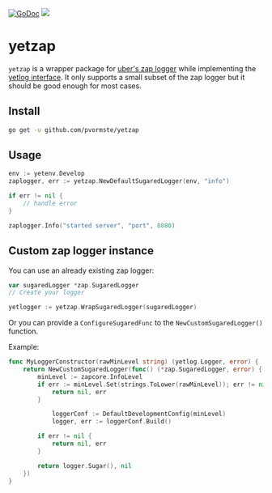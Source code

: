 [![GoDoc](https://godoc.org/github.com/pvormste/yetzap?status.svg)](https://godoc.org/github.com/pvormste/yetzap) ![](https://github.com/pvormste/yetzap/workflows/lint/badge.svg?branch=master)

# yetzap

`yetzap` is a wrapper package for [uber's zap logger](https://github.com/uber-go/zap) while implementing the [yetlog interface](https://github.com/pvormste/yetlog). 
It only supports a small subset of the zap logger but it should be good enough for most cases.

## Install

```bash
go get -u github.com/pvormste/yetzap
```

## Usage

```go
env := yetenv.Develop
zaplogger, err := yetzap.NewDefaultSugaredLogger(env, "info")

if err != nil {
    // handle error
}

zaplogger.Info("started server", "port", 8080)
```

## Custom zap logger instance

You can use an already existing zap logger:
```go
var sugaredLogger *zap.SugaredLogger
// Create your logger

yetlogger := yetzap.WrapSugaredLogger(sugaredLogger)
```

Or you can provide a `ConfigureSugaredFunc` to the `NewCustomSugaredLogger()` function.

Example:
```go
func MyLoggerConstructor(rawMinLevel string) (yetlog.Logger, error) {
	return NewCustomSugaredLogger(func() (*zap.SugaredLogger, error) {
		minLevel := zapcore.InfoLevel
		if err := minLevel.Set(strings.ToLower(rawMinLevel)); err != nil {
			return nil, err
		}

        	loggerConf := DefaultDevelopmentConfig(minLevel)
        	logger, err := loggerConf.Build()

		if err != nil {
			return nil, err
		}

		return logger.Sugar(), nil
	})
}
```

